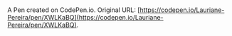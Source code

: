 # 

A Pen created on CodePen.io. Original URL: [https://codepen.io/Lauriane-Pereira/pen/XWLKaBQ](https://codepen.io/Lauriane-Pereira/pen/XWLKaBQ).

